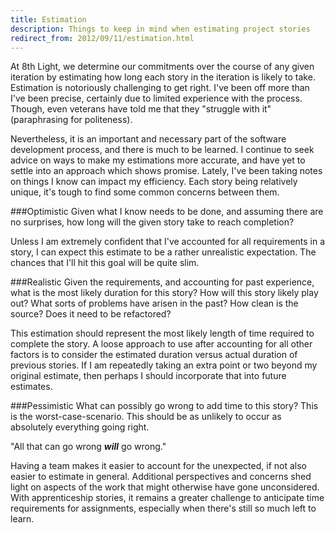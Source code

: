 ```yaml
---
title: Estimation
description: Things to keep in mind when estimating project stories
redirect_from: 2012/09/11/estimation.html
---
```

At 8th Light, we determine our commitments over the course of any given iteration by estimating how long each story in the iteration is likely to take. Estimation is notoriously challenging to get right. I've been off more than I've been precise, certainly due to limited experience with the process. Though, even veterans have told me that they "struggle with it" (paraphrasing for politeness).

Nevertheless, it is an important and necessary part of the software development process, and there is much to be learned. I continue to seek advice on ways to make my estimations more accurate, and have yet to settle into an approach which shows promise. Lately, I've been taking notes on things I know can impact my efficiency. Each story being relatively unique, it's tough to find some common concerns between them.

###Optimistic
Given what I know needs to be done, and assuming there are no surprises, how long will the given story take to reach completion?

Unless I am extremely confident that I've accounted for all requirements in a story, I can expect this estimate to be a rather unrealistic expectation. The chances that I'll hit this goal will be quite slim.

###Realistic
Given the requirements, and accounting for past experience, what is the most likely duration for this story? How will this story likely play out? What sorts of problems have arisen in the past? How clean is the source? Does it need to be refactored?

This estimation should represent the most likely length of time required to complete the story. A loose approach to use after accounting for all other factors is to consider the estimated duration versus actual duration of previous stories. If I am repeatedly taking an extra point or two beyond my original estimate, then perhaps I should incorporate that into future estimates.

###Pessimistic
What can possibly go wrong to add time to this story? This is the worst-case-scenario. This should be as unlikely to occur as absolutely everything going right.

"All that can go wrong ***will*** go wrong."

Having a team makes it easier to account for the unexpected, if not also easier to estimate in general. Additional perspectives and concerns shed light on aspects of the work that might otherwise have gone unconsidered. With apprenticeship stories, it remains a greater challenge to anticipate time requirements for assignments, especially when there's still so much left to learn.
